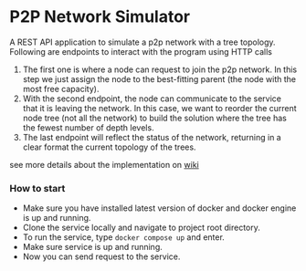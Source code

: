 # P2P Network Simulator

A REST API application to simulate a p2p network with a tree topology. Following are endpoints to interact with the program using HTTP calls
1. The first one is where a node can request to join the p2p network. In this step we just assign the node to the best-fitting parent (the node with the most free capacity).
2. With the second endpoint, the node can communicate to the service that it is leaving the network. In this case, we want to reorder the current node tree (not all the network) to build the solution where the tree has the fewest number of depth levels.
3. The last endpoint will reflect the status of the network, returning in a clear format the current topology of the trees.

see more details about the implementation on [wiki](https://github.com/Uzama/p2p-network-simulator/wiki) 

### How to start 

- Make sure you have installed latest version of docker and docker engine is up and running.
- Clone the service locally and navigate to project root directory.
- To run the service, type ```docker compose up``` and enter.
- Make sure service is up and running. 
- Now you can send request to the service.

